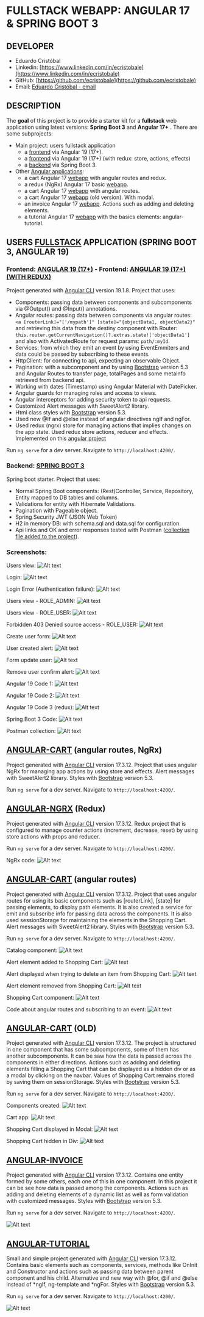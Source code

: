 # FULLSTACK WEBAPP: ANGULAR 17 & SPRING BOOT 3

## DEVELOPER
 * Eduardo Cristóbal
 * Linkedin: [https://www.linkedin.com/in/ecristobale](https://www.linkedin.com/in/ecristobale)
 * GitHub: [https://github.com/ecristobale](https://github.com/ecristobale)
 * Email: [Eduardo Cristóbal - email](mailto:edu_ce_1988@hotmail.com)

## DESCRIPTION
The **goal** of this project is to provide a starter kit for a **fullstack** web application using latest versions: **Spring Boot 3** and **Angular 17+** . There are some subprojects:
 * Main project: users fullstack application
	- a [frontend](https://github.com/ecristobale/fullstack-angular17-springboot3/tree/master/fullstack-CRUD-users-app/angular-user-app) via Angular 19 (17+).
	- a [frontend](https://github.com/ecristobale/fullstack-angular17-springboot3/tree/master/fullstack-CRUD-users-app/angular-redux-user-app) via Angular 19 (17+) (with redux: store, actions, effects)
	- a [backend](https://github.com/ecristobale/fullstack-angular17-springboot3/tree/master/fullstack-CRUD-users-app/spboot-user-app/users-backend) via Spring Boot 3.
 * Other [Angular applications](https://github.com/ecristobale/fullstack-angular17-springboot3/tree/master/other-angular-apps):
	- a cart Angular 17 [webapp](https://github.com/ecristobale/fullstack-angular17-springboot3/tree/master/other-angular-apps/06-angular-cart/angular-cart-app) with angular routes and redux.
	- a redux (NgRx) Angular 17 basic [webapp](https://github.com/ecristobale/fullstack-angular17-springboot3/tree/master/other-angular-apps/05-angular-ngrx/angular-counter-app).
	- a cart Angular 17 [webapp](https://github.com/ecristobale/fullstack-angular17-springboot3/tree/master/other-angular-apps/04-angular-cart_routes/angular-cart-app) with angular routes.
	- a cart Angular 17 [webapp](https://github.com/ecristobale/fullstack-angular17-springboot3/tree/master/other-angular-apps/03-angular-cart_old/angular-cart-app) (old version). With modal.
	- an invoice Angular 17 [webapp](https://github.com/ecristobale/fullstack-angular17-springboot3/tree/master/other-angular-apps/02-angular-invoice/angular-invoice-app). Actions such as adding and deleting elements. 
	- a tutorial Angular 17 [webapp](https://github.com/ecristobale/fullstack-angular17-springboot3/tree/master/other-angular-apps/01-angular-tutorial/angular-app) with the basics elements: angular-tutorial.

## USERS [FULLSTACK](https://github.com/ecristobale/fullstack-angular17-springboot3/tree/master/fullstack-CRUD-users-app) APPLICATION (SPRING BOOT 3, ANGULAR 19)

### Frontend: [ANGULAR 19 (17+)](https://github.com/ecristobale/fullstack-angular17-springboot3/tree/master/fullstack-CRUD-users-app/angular-user-app) - Frontend: [ANGULAR 19 (17+) (WITH REDUX)](https://github.com/ecristobale/fullstack-angular17-springboot3/tree/master/fullstack-CRUD-users-app/angular-redux-user-app)
Project generated with [Angular CLI](https://github.com/angular/angular-cli) version 19.1.8.
Project that uses:
 * Components: passing data between components and subcomponents via @Output() and @Input() annotations.
 * Angular routes: passing data between components via angular routes: 
 ```<a [routerLink]="['/mypath']" [state]="{objectData1, objectData2}"```
 and retrieving this data from the destiny component with Router: ```this.router.getCurrentNavigation()?.extras.state!['objectData1']``` and also with ActivatedRoute for request params: ```path/:myId```.
 * Services: from which they emit an event by using EventEmmiters and data could be passed by subscribing to these events.
 * HttpClient: for connecting to api, expecting an observable Object.
 * Pagination: with a subcomponent and by using [Bootstrap](https://getbootstrap.com/docs/5.3/getting-started/introduction/) version 5.3 and Angular Routes to transfer page, totalPages and some metainfo retrieved from backend api.
 * Working with dates (Timestamp) using Angular Material with DatePicker.
 * Angular guards for managing roles and access to views. 
 * Angular interceptors for adding security token to api requests.
 * Customized Alert messages with SweetAlert2 library.
 * Html class styles with [Bootstrap](https://getbootstrap.com/docs/5.3/getting-started/introduction/) version 5.3.
 * Used new @If and @else instead of angular directives ngIf and ngFor.
 * Used redux (ngrx) store for managing actions that implies changes on the app state. Used redux store actions, reducer and effects. Implemented on this [angular project](https://github.com/ecristobale/fullstack-angular17-springboot3/tree/master/fullstack-CRUD-users-app/angular-redux-user-app)

Run `ng serve` for a dev server. Navigate to `http://localhost:4200/`.

### Backend: [SPRING BOOT 3](https://github.com/ecristobale/fullstack-angular17-springboot3/tree/master/fullstack-CRUD-users-app/spboot-user-app/users-backend)
Spring boot starter.
Project that uses:
 * Normal Spring Boot components: (Rest)Controller, Service, Repository, Entity mapped to DB tables and columns.
 * Validations for entity with Hibernate Validations.
 * Pagination with Pageable object.
 * Spring Security JWT (JSON Web Token)
 * H2 in memory DB: with schema.sql and data.sql for configuration.
 * Api links and OK and error responses tested with Postman ([collection file added to the project](https://github.com/ecristobale/fullstack-angular17-springboot3/blob/master/fullstack-CRUD-users-app/testing-api-postman-http-requests/Users.postman_collection.json)).
 
### Screenshots:

Users view:
![Alt text](readme-screenshots/fullstack-users-01.PNG?raw=true "Users view Angular 19")

Login:
![Alt text](readme-screenshots/fullstack-users-00.PNG?raw=true "Login view Angular 19")

Login Error (Authentication failure):
![Alt text](readme-screenshots/fullstack-users-00-alert.PNG?raw=true "Login Error Authentication failure view Angular 19")

Users view - ROLE_ADMIN:
![Alt text](readme-screenshots/fullstack-users-01-admin.PNG?raw=true "Users view ROLE_ADMIN Angular 19")

Users view - ROLE_USER:
![Alt text](readme-screenshots/fullstack-users-01-user.PNG?raw=true "Users view ROLE_USER Angular 19")

Forbidden 403 Denied source access - ROLE_USER:
![Alt text](readme-screenshots/fullstack-users-10-user.PNG?raw=true "Forbidden 403 Denied source access - ROLE_USER Angular 19")

Create user form:
![Alt text](readme-screenshots/fullstack-users-02.PNG?raw=true "Form create user Angular 19")

User created alert:
![Alt text](readme-screenshots/fullstack-users-03.PNG?raw=true "User created alert Angular 19")

Form update user:
![Alt text](readme-screenshots/fullstack-users-04.PNG?raw=true "Form update user Angular 19")

Remove user confirm alert:
![Alt text](readme-screenshots/fullstack-users-05.PNG?raw=true "Remove user confirm alert Angular 19")

Angular 19 Code 1:
![Alt text](readme-screenshots/fullstack-users-06.PNG?raw=true "Code 1 Angular 19")

Angular 19 Code 2:
![Alt text](readme-screenshots/fullstack-users-07.PNG?raw=true "Code 2 Angular 19")

Angular 19 Code 3 (redux):
![Alt text](readme-screenshots/fullstack-users-11.PNG?raw=true "Code 3 Angular 19 (redux)")

Spring Boot 3 Code:
![Alt text](readme-screenshots/fullstack-users-08.PNG?raw=true "Code 1 Spring Boot 3")

Postman collection:
![Alt text](readme-screenshots/fullstack-users-09.PNG?raw=true "Code 1 Spring Boot 3")


 

## [ANGULAR-CART](https://github.com/ecristobale/fullstack-angular17-springboot3/tree/master/other-angular-apps/06-angular-cart/angular-cart-app) (angular routes, NgRx)

Project generated with [Angular CLI](https://github.com/angular/angular-cli) version 17.3.12.
Project that uses angular NgRx for managing app actions by using store and effects. Alert messages with SweetAlert2 library. Styles with [Bootstrap](https://getbootstrap.com/docs/5.3/getting-started/introduction/) version 5.3.

Run `ng serve` for a dev server. Navigate to `http://localhost:4200/`.

## [ANGULAR-NGRX](https://github.com/ecristobale/fullstack-angular17-springboot3/tree/master/other-angular-apps/05-angular-ngrx/angular-counter-app) (Redux)

Project generated with [Angular CLI](https://github.com/angular/angular-cli) version 17.3.12.
Redux project that is configured to manage counter actions (increment, decrease, reset) by using store actions with props and reducer.

Run `ng serve` for a dev server. Navigate to `http://localhost:4200/`.

NgRx code:
![Alt text](readme-screenshots/angular-ngrx-01.PNG?raw=true "Cart_old Angular 17 Components")

## [ANGULAR-CART](https://github.com/ecristobale/fullstack-angular17-springboot3/tree/master/other-angular-apps/04-angular-cart_routes/angular-cart-app) (angular routes)

Project generated with [Angular CLI](https://github.com/angular/angular-cli) version 17.3.12.
Project that uses angular routes for using its basic components such as [routerLink], [state] for passing elements, <router-outlet> to display path elements. It is also created a service for emit and subscribe info for passing data across the components. It is also used sessionStorage for maintaining the elements in the Shopping Cart. Alert messages with SweetAlert2 library. Styles with [Bootstrap](https://getbootstrap.com/docs/5.3/getting-started/introduction/) version 5.3.

Run `ng serve` for a dev server. Navigate to `http://localhost:4200/`.

Catalog component:
![Alt text](readme-screenshots/angular-cart-route-01.PNG?raw=true "Cart_old Angular 17 Components")

Alert element added to Shopping Cart:
![Alt text](readme-screenshots/angular-cart-route-02.PNG?raw=true "Cart_old Angular 17")

Alert displayed when trying to delete an item from Shopping Cart:
![Alt text](readme-screenshots/angular-cart-route-03.PNG?raw=true "Cart_old Angular 17 Shopping Cart Modal")

Alert element removed from Shopping Cart:
![Alt text](readme-screenshots/angular-cart-route-04.PNG?raw=true "Cart_old Angular 17 Shopping Cart hidden Div")

Shopping Cart component:
![Alt text](readme-screenshots/angular-cart-route-05.PNG?raw=true "Cart_old Angular 17 Shopping Cart hidden Div")

Code about angular routes and subscribing to an event:
![Alt text](readme-screenshots/angular-cart-route-06.PNG?raw=true "Cart_old Angular 17 Shopping Cart hidden Div")

## [ANGULAR-CART](https://github.com/ecristobale/fullstack-angular17-springboot3/tree/master/other-angular-apps/03-angular-cart_old/angular-cart-app) (OLD)

Project generated with [Angular CLI](https://github.com/angular/angular-cli) version 17.3.12.
The project is structured in one component that has some subcomponents, some of them has another subcomponents. It can be saw how the data is passed across the components in either directions. Actions such as adding and deleting elements filling a Shopping Cart that can be displayed as a hidden div or as a modal by clicking on the navbar. Values of Shopping Cart remains stored by saving them on sessionStorage. Styles with [Bootstrap](https://getbootstrap.com/docs/5.3/getting-started/introduction/) version 5.3.

Run `ng serve` for a dev server. Navigate to `http://localhost:4200/`.

Components created:
![Alt text](readme-screenshots/angular-cart-old-04.PNG?raw=true "Cart_old Angular 17 Components")

Cart app:
![Alt text](readme-screenshots/angular-cart-old-01.PNG?raw=true "Cart_old Angular 17")

Shopping Cart displayed in Modal:
![Alt text](readme-screenshots/angular-cart-old-02.PNG?raw=true "Cart_old Angular 17 Shopping Cart Modal")

Shopping Cart hidden in Div:
![Alt text](readme-screenshots/angular-cart-old-03.PNG?raw=true "Cart_old Angular 17 Shopping Cart hidden Div")

## [ANGULAR-INVOICE](https://github.com/ecristobale/fullstack-angular17-springboot3/tree/master/other-angular-apps/02-angular-invoice/angular-invoice-app)

Project generated with [Angular CLI](https://github.com/angular/angular-cli) version 17.3.12.
Contains one entity formed by some others, each one of this in one component. In this project it can be see how data is passed among the components. Actions such as adding and deleting elements of a dynamic list as well as form validation with customized messages. Styles with [Bootstrap](https://getbootstrap.com/docs/5.3/getting-started/introduction/) version 5.3.

Run `ng serve` for a dev server. Navigate to `http://localhost:4200/`.

![Alt text](readme-screenshots/angular-invoice-01.PNG?raw=true "Invoice Angular 17")

## [ANGULAR-TUTORIAL](https://github.com/ecristobale/fullstack-angular17-springboot3/tree/master/other-angular-apps/01-angular-tutorial/angular-app)

Small and simple project generated with [Angular CLI](https://github.com/angular/angular-cli) version 17.3.12.
Contains basic elements such as components, services, methods like OnInit and Constructor and actions such as passing data between parent component and his child. Alternative and new way with @for, @if and @else instead of *ngIf, ng-template and *ngFor. Styles with [Bootstrap](https://getbootstrap.com/docs/5.3/getting-started/introduction/) version 5.3.

Run `ng serve` for a dev server. Navigate to `http://localhost:4200/`.

![Alt text](readme-screenshots/angular-tutorial-01.PNG?raw=true "Angular 17 Tutorial")
